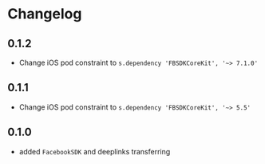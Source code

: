 # Changelog

## 0.1.2
* Change iOS pod constraint to `s.dependency 'FBSDKCoreKit', '~> 7.1.0'`

## 0.1.1
* Change iOS pod constraint to `s.dependency 'FBSDKCoreKit', '~> 5.5'`

## 0.1.0
* added `FacebookSDK` and deeplinks transferring
